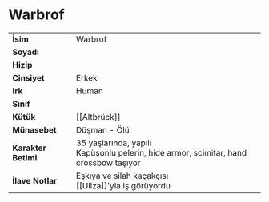 # Warbrof   
|  |  |  
|---|---|  
| **İsim** | Warbrof|  
| **Soyadı** | |  
| **Hizip** | |  
| **Cinsiyet** | Erkek|  
| **Irk** | Human|  
| **Sınıf** | |  
| **Kütük** | [[Altbrück]]|  
| **Münasebet** | Düşman - Ölü|  
| **Karakter Betimi** | 35 yaşlarında, yapılı<br>Kapüşonlu pelerin, hide armor, scimitar, hand crossbow taşıyor|  
| **İlave Notlar** | Eşkıya ve silah kaçakçısı<br>[[Uliza]]'yla iş görüyordu|  
